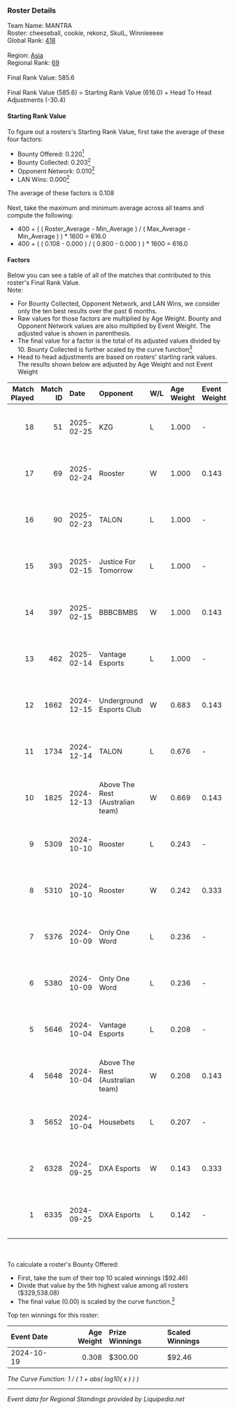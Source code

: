### Roster Details<br />
Team Name: MANTRA<br />
Roster: cheeseball, cookie, rekonz, SkulL, Winnieeeee<br />
Global Rank: [418](../standings_global.md)<br />
<br />
Region: [Asia]( ../standings_asia.md)<br />
Regional Rank: [69]( ../standings_asia.md)<br />
<br />
Final Rank Value:  585.6<br />
<br />
Final Rank Value (585.6) = Starting Rank Value (616.0) + Head To Head Adjustments (-30.4)<br />

#### Starting Rank Value<br />
To figure out a rosters's Starting Rank Value, first take the average of these four factors:<br />
- Bounty Offered: 0.220[<sup>1</sup>](#table2)
- Bounty Collected: 0.203[<sup>2</sup>](#table1)
- Opponent Network: 0.010[<sup>2</sup>](#table1)
- LAN Wins: 0.000[<sup>2</sup>](#table1)

The average of these factors is 0.108<br />
<br />
Next, take the maximum and minimum average across all teams and compute the following:<br />
- 400 + ( ( Roster_Average - Min_Average ) / ( Max_Average - Min_Average ) ) * 1600 = 616.0
- 400 + ( ( 0.108 - 0.000 ) / ( 0.800 - 0.000 ) ) * 1600 = 616.0


#### Factors<br />
Below you can see a table of all of the matches that contributed to this roster's Final Rank Value.<br />
Note:<br />

- For Bounty Collected, Opponent Network, and LAN Wins, we consider only the ten best results over the past 6 months.
- Raw values for those factors are multiplied by Age Weight. Bounty and Opponent Network values are also multiplied by Event Weight. The adjusted value is shown in parenthesis.
- The final value for a factor is the total of its adjusted values divided by 10. Bounty Collected is further scaled by the curve function[<sup>3</sup>](#curveFunction)
- Head to head adjustments are based on rosters' starting rank values. The results shown below are adjusted by Age Weight and not Event Weight
<span id="table1"></span><br />


| Match Played | Match ID | Date       | Opponent                         | W/L | Age Weight | Event Weight | Bounty Collected | Opponent Network | LAN Wins  | H2H Adj. | Roster                                        |
| -: | -: | :- | :- | :- | :- | :- | :- | :- | :- | -: | :- |
|           18 |       51 | 2025-02-25 | KZG                              | L   | 1.000      | -            | -                | -                | -         |   -14.66 | cheeseball, cookie, rekonz, SkulL, Winnieeeee |
|           17 |       69 | 2025-02-24 | Rooster                          | W   | 1.000      | 0.143        | 0.005 (0.001)    | 0.220 (0.031)    | 0 (0.000) |    19.68 | cheeseball, cookie, rekonz, SkulL, Winnieeeee |
|           16 |       90 | 2025-02-23 | TALON                            | L   | 1.000      | -            | -                | -                | -         |   -14.75 | cheeseball, cookie, rekonz, SkulL, Winnieeeee |
|           15 |      393 | 2025-02-15 | Justice For Tomorrow             | L   | 1.000      | -            | -                | -                | -         |   -12.16 | cheeseball, cookie, rekonz, SkulL, Winnieeeee |
|           14 |      397 | 2025-02-15 | BBBCBMBS                         | W   | 1.000      | 0.143        | 0.000 (0.000)    | 0.094 (0.013)    | 0 (0.000) |     7.84 | cheeseball, cookie, rekonz, SkulL, Winnieeeee |
|           13 |      462 | 2025-02-14 | Vantage Esports                  | L   | 1.000      | -            | -                | -                | -         |   -13.48 | cheeseball, cookie, rekonz, SkulL, Winnieeeee |
|           12 |     1662 | 2024-12-15 | Underground Esports Club         | W   | 0.683      | 0.143        | 0.001 (0.000)    | 0.240 (0.023)    | 0 (0.000) |    11.03 | cheeseball, cookie, rekonz, SkulL, Winnieeeee |
|           11 |     1734 | 2024-12-14 | TALON                            | L   | 0.676      | -            | -                | -                | -         |   -11.05 | cheeseball, cookie, rekonz, SkulL, Winnieeeee |
|           10 |     1825 | 2024-12-13 | Above The Rest (Australian team) | W   | 0.669      | 0.143        | 0.000 (0.000)    | 0.086 (0.008)    | 0 (0.000) |     7.35 | cheeseball, cookie, rekonz, SkulL, Winnieeeee |
|            9 |     5309 | 2024-10-10 | Rooster                          | L   | 0.243      | -            | -                | -                | -         |    -3.18 | cheeseball, cookie, Reapz, rekonz, Winnieeeee |
|            8 |     5310 | 2024-10-10 | Rooster                          | W   | 0.242      | 0.333        | 0.005 (0.000)    | 0.220 (0.018)    | 0 (0.000) |     4.53 | cheeseball, cookie, Reapz, rekonz, Winnieeeee |
|            7 |     5376 | 2024-10-09 | Only One Word                    | L   | 0.236      | -            | -                | -                | -         |    -3.34 | cheeseball, cookie, Reapz, rekonz, Winnieeeee |
|            6 |     5380 | 2024-10-09 | Only One Word                    | L   | 0.236      | -            | -                | -                | -         |    -3.41 | cheeseball, cookie, Reapz, rekonz, Winnieeeee |
|            5 |     5646 | 2024-10-04 | Vantage Esports                  | L   | 0.208      | -            | -                | -                | -         |    -2.94 | cheeseball, cookie, Reapz, rekonz, Winnieeeee |
|            4 |     5648 | 2024-10-04 | Above The Rest (Australian team) | W   | 0.208      | 0.143        | 0.000 (0.000)    | 0.000 (0.000)    | 0 (0.000) |     1.52 | cheeseball, cookie, Reapz, rekonz, Winnieeeee |
|            3 |     5652 | 2024-10-04 | Housebets                        | L   | 0.207      | -            | -                | -                | -         |    -3.20 | cheeseball, cookie, Reapz, rekonz, Winnieeeee |
|            2 |     6328 | 2024-09-25 | DXA Esports                      | W   | 0.143      | 0.333        | 0.000 (0.000)    | 0.027 (0.001)    | 0 (0.000) |     2.16 | cheeseball, cookie, Reapz, rekonz, Winnieeeee |
|            1 |     6335 | 2024-09-25 | DXA Esports                      | L   | 0.142      | -            | -                | -                | -         |    -2.35 | cheeseball, cookie, Reapz, rekonz, Winnieeeee |

<br />
<span id="table2"></span><br />
To calculate a roster's Bounty Offered:<br />

- First, take the sum of their top 10 scaled winnings ($92.46)
- Divide that value by the 5th highest value among all rosters ($329,538.08)
- The final value (0.00) is scaled by the curve function.[<sup>3</sup>](#curveFunction)

Top ten winnings for this roster:<br />

| Event Date | Age Weight | Prize Winnings | Scaled Winnings |
| :- | -: | :- | :- |
| 2024-10-19 |      0.308 | $300.00        | $92.46          |


<span id="curveFunction"></span>_The Curve Function: 1 / ( 1 + abs( log10( x ) ) )_<br />

---
_Event data for Regional Standings provided by Liquipedia.net_<br />
